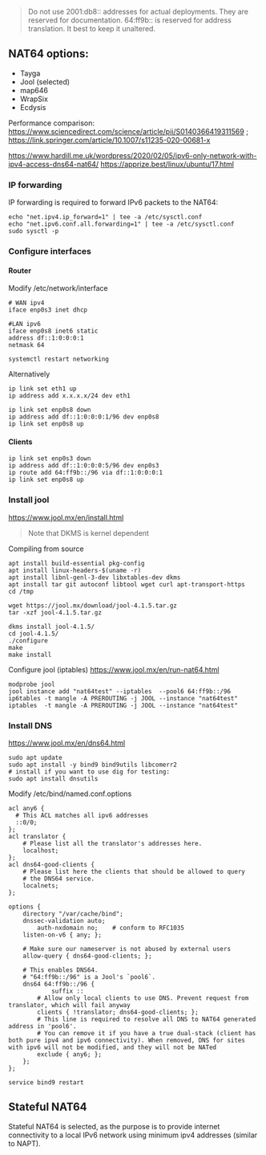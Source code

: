 
> Do not use 2001:db8:: addresses for actual deployments. They are reserved for documentation.
> 64:ff9b:: is reserved for address translation. It best to keep it unaltered.

## NAT64 options:
- Tayga
- Jool (selected)
- map646
- WrapSix
- Ecdysis

Performance comparison: https://www.sciencedirect.com/science/article/pii/S0140366419311569 ; https://link.springer.com/article/10.1007/s11235-020-00681-x

https://www.hardill.me.uk/wordpress/2020/02/05/ipv6-only-network-with-ipv4-access-dns64-nat64/
https://apprize.best/linux/ubuntu/17.html


### IP forwarding 
IP forwarding is required to forward IPv6 packets to the NAT64:
```
echo "net.ipv4.ip_forward=1" | tee -a /etc/sysctl.conf
echo "net.ipv6.conf.all.forwarding=1" | tee -a /etc/sysctl.conf
sudo sysctl -p
```

### Configure interfaces
#### Router
Modify /etc/network/interface
```
# WAN ipv4
iface enp0s3 inet dhcp

#LAN ipv6
iface enp0s8 inet6 static
address df::1:0:0:0:1
netmask 64
```
```
systemctl restart networking
```
Alternatively
```
ip link set eth1 up
ip address add x.x.x.x/24 dev eth1

ip link set enp0s8 down
ip address add df::1:0:0:0:1/96 dev enp0s8
ip link set enp0s8 up
```
#### Clients
```
ip link set enp0s3 down
ip address add df::1:0:0:0:5/96 dev enp0s3
ip route add 64:ff9b::/96 via df::1:0:0:0:1
ip link set enp0s8 up
```
### Install jool
https://www.jool.mx/en/install.html

> Note that DKMS is kernel dependent

Compiling from source
```
apt install build-essential pkg-config
apt install linux-headers-$(uname -r)
apt install libnl-genl-3-dev libxtables-dev dkms
apt install tar git autoconf libtool wget curl apt-transport-https
cd /tmp

wget https://jool.mx/download/jool-4.1.5.tar.gz
tar -xzf jool-4.1.5.tar.gz

dkms install jool-4.1.5/
cd jool-4.1.5/
./configure
make
make install
```

Configure jool (iptables)
https://www.jool.mx/en/run-nat64.html

```
modprobe jool
jool instance add "nat64test" --iptables  --pool6 64:ff9b::/96
ip6tables -t mangle -A PREROUTING -j JOOL --instance "nat64test"
iptables  -t mangle -A PREROUTING -j JOOL --instance "nat64test"
```

### Install DNS
https://www.jool.mx/en/dns64.html

```
sudo apt update
sudo apt install -y bind9 bind9utils libcomerr2
# install if you want to use dig for testing:
sudo apt install dnsutils
```

Modify /etc/bind/named.conf.options
```
acl any6 {
  # This ACL matches all ipv6 addresses
  ::0/0;
};
acl translator {
	# Please list all the translator's addresses here.
	localhost;
};
acl dns64-good-clients {
	# Please list here the clients that should be allowed to query
	# the DNS64 service.
	localnets;
};

options {
	directory "/var/cache/bind";
	dnssec-validation auto;
        auth-nxdomain no;    # conform to RFC1035
	listen-on-v6 { any; };

	# Make sure our nameserver is not abused by external users
	allow-query { dns64-good-clients; };

	# This enables DNS64.
	# "64:ff9b::/96" is a Jool's `pool6`.
	dns64 64:ff9b::/96 {
	        suffix ::
		# Allow only local clients to use DNS. Prevent request from translator, which will fail anyway
		clients { !translator; dns64-good-clients; };
		# This line is required to resolve all DNS to NAT64 generated address in 'pool6'. 
		# You can remove it if you have a true dual-stack (client has both pure ipv4 and ipv6 connectivity). When removed, DNS for sites with ipv6 will not be modified, and they will not be NATed
		exclude { any6; };
	};
};
```
```
service bind9 restart
```

## Stateful NAT64
Stateful NAT64 is selected, as the purpose is to provide internet connectivity to a local IPv6 network using minimum ipv4 addresses (similar to NAPT).

      
      
